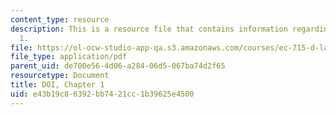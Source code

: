```yaml
---
content_type: resource
description: This is a resource file that contains information regarding DOI, chapter
  1.
file: https://ol-ocw-studio-app-qa.s3.amazonaws.com/courses/ec-715-d-lab-disseminating-innovations-for-the-common-good-spring-2007/e43b19c86392bb7421cc1b39625e4500_MITEC_715S07_lec2b.pdf
file_type: application/pdf
parent_uid: de700e56-4d06-a284-06d5-067ba74d2f65
resourcetype: Document
title: DOI, Chapter 1
uid: e43b19c8-6392-bb74-21cc-1b39625e4500
---
```


